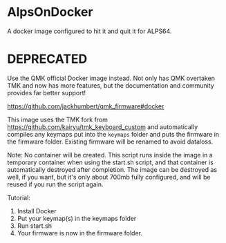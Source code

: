 # AlpsOnDocker
A docker image configured to hit it and quit it for ALPS64. 

# DEPRECATED
Use the QMK official Docker image instead. Not only has QMK overtaken TMK and now has more features, but the documentation and community provides far better support!

https://github.com/jackhumbert/qmk_firmware#docker

This image uses the TMK fork from https://github.com/kairyu/tmk_keyboard_custom and automatically compiles any keymaps put into the `keymaps` folder and puts the firmware in the firmware folder. 
Existing firmware will be renamed to avoid dataloss.

Note: No container will be created. This script runs inside the image in a temporary container when using the start.sh script, and that container is automatically destroyed after completion. The image can be destroyed as well, if you want, but it's only about 700mb fully configured, and will be reused if you run the script again.

Tutorial:

1. Install Docker
2. Put your keymap(s) in the keymaps folder
3. Run start.sh
4. Your firmware is now in the firmware folder.
